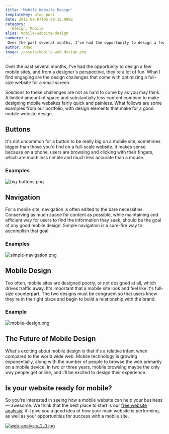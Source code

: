 ```yaml
---
title: 'Mobile Website Design'
templateKey: blog-post
date: 2011-09-07T05:49:15.000Z
category: 
  -Design, Mobile
alias: mobile-website-design
summary: > 
 Over the past several months, I've had the opportunity to design a few mobile sites, and from a designer's perspective, they're a lot of fun. What I find engaging are the design challenges that come with optimizing a full-size website for a small screen.
author: AMac
image: /assets/mobile-web-design.png
---
```


Over the past several months, I've had the opportunity to design a few mobile sites, and from a designer's perspective, they're a lot of fun. What I find engaging are the design challenges that come with optimizing a full-size website for a small screen.

Solutions to these challenges are not as hard to come by as you may think. A limited amount of space and substantially less content combine to make designing mobile websites fairly quick and painless. What follows are some examples from our portfolio, with design elements that make for a good mobile website design.

Buttons
-------

It's not uncommon for a button to be really big on a mobile site, sometimes bigger than those you'd find on a full-scale website. It makes sense because on a phone, users are browsing and clicking with their fingers, which are much less nimble and much less accurate than a mouse.

### Examples

![big-buttons.png](/sites/default/files/big-buttons.png)

Navigation
----------

For a mobile site, navigation is often edited to the bare necessities. Conserving as much space for content as possible, while maintaining and efficient way for users to find the information they seek, should be the goal of any good mobile design. Simple navigation is a sure-fire way to accomplish that goal.

### Examples

![simple-navigation.png](/sites/default/files/simple-navigation.png)

Mobile Design
-------------

Too often, mobile sites are designed poorly, or not designed at all, which drives traffic away. It's important that a mobile site look and feel like it's full-size counterpart. The two designs must be congruent so that users know they're in the right place and begin to build a relationship with the brand.

### Example

![mobile-design.png](/sites/default/files/mobile-design.png)

The Future of Mobile Design
---------------------------

What's exciting about mobile design is that it's a relative infant when compared to the world wide web. Mobile technology is growing exponentially, along with the number of people to browse the web primarily on a mobile device. In two or three years, mobile browsing maybe the only way people get online, and I'll be excited to design their experience.

Is your website ready for mobile?
---------------------------------

So you're interested in seeing how a mobile website can help your business — awesome. We think that the best place to start is our [free website analysis](/free-website-analysis); it'll give you a good idea of how your main website is performing, as well as your opportunities for success with a mobile site.

[![web-analysis_2_0.jpg](/sites/default/files/web-analysis_2_0.jpg)](/free-website-analysis)